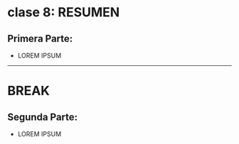# clase 8: RESUMEN

## Primera Parte: 

- LOREM IPSUM

---
# BREAK

## Segunda Parte:

- LOREM IPSUM
